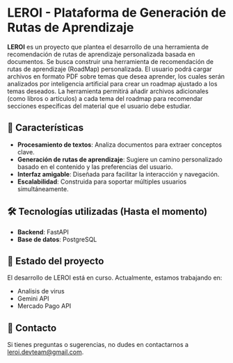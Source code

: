 # LEROI - Plataforma de Generación de Rutas de Aprendizaje

**LEROI** es un proyecto que plantea el desarrollo de una herramienta de recomendación de rutas de aprendizaje personalizada basada en documentos. Se busca construir una herramienta de recomendación de rutas de aprendizaje (RoadMap) personalizada. El usuario podrá cargar archivos en formato PDF sobre temas que desea aprender, los cuales serán analizados por inteligencia artificial para crear un roadmap ajustado a los temas deseados. La herramienta permitirá añadir archivos adicionales (como libros o artículos) a cada tema del roadmap para recomendar secciones específicas del material que el usuario debe estudiar.

## 🚀 Características

- **Procesamiento de textos**: Analiza documentos para extraer conceptos clave.
- **Generación de rutas de aprendizaje**: Sugiere un camino personalizado basado en el contenido y las preferencias del usuario.
- **Interfaz amigable**: Diseñada para facilitar la interacción y navegación.
- **Escalabilidad**: Construida para soportar múltiples usuarios simultáneamente.

## 🛠️ Tecnologías utilizadas (Hasta el momento)

- **Backend**: FastAPI
- **Base de datos**: PostgreSQL

## 🚧 Estado del proyecto

El desarrollo de LEROI está en curso. Actualmente, estamos trabajando en:

- Analisis de virus
- Gemini API
- Mercado Pago API

## 📧 Contacto

Si tienes preguntas o sugerencias, no dudes en contactarnos a leroi.devteam@gmail.com.
